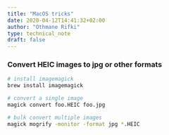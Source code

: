 ```yaml
---
title: "MacOS tricks"
date: 2020-04-12T14:41:32+02:00
author: "Othmane Rifki"
type: technical_note
draft: false
---
```

### Convert HEIC images to jpg or other formats
``` bash
# install imagemagick
brew install imagemagick

# convert a single image
magick convert foo.HEIC foo.jpg

# bulk convert multiple images
magick mogrify -monitor -format jpg *.HEIC
```
